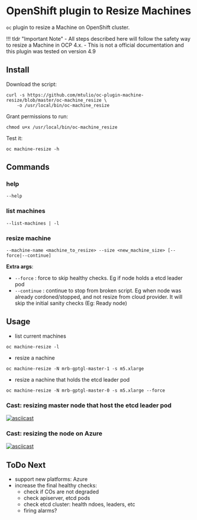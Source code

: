 # OpenShift plugin to Resize Machines

`oc` plugin to resize a Machine on OpenShift cluster.

!!! tldr "Important Note"
    - All steps described here will follow the safety way to resize a Machine in OCP 4.x.
    - This is not a official documentation and this plugin was tested on version 4.9

## Install

Download the script:

``` shell
curl -s https://github.com/mtulio/oc-plugin-machine-resize/blob/master/oc-machine_resize \
    -o /usr/local/bin/oc-machine_resize
```

Grant permissions to run:
``` shell
chmod u+x /usr/local/bin/oc-machine_resize
```

Test it:

``` shell
oc machine-resize -h
```

## Commands

### help

`--help`

### list machines

`--list-machines | -l`

### resize machine

`--machine-name <machine_to_resize> --size <new_machine_size> [--force|--continue]`

**Extra args**:

 - `--force` : force to skip healthy checks. Eg if node holds a etcd leader pod
 - `--continue` : continue to stop from broken script. Eg when node was already cordoned/stopped, and not resize from cloud provider. It will skip the initial sanity checks (Eg: Ready node)

## Usage

- list current machines

``` shell
oc machine-resize -l
```

- resize  a nachine

``` shell
oc machine-resize -N mrb-gptgl-master-1 -s m5.xlarge
```

- resize a nachine that holds the etcd leader pod

``` shell
oc machine-resize -N mrb-gptgl-master-0 -s m5.xlarge --force
```

### Cast: resizing master node that host the etcd leader pod


[![asciicast](https://asciinema.org/a/440747.svg)](https://asciinema.org/a/440747)


### Cast: resizing the node on Azure


[![asciicast](https://asciinema.org/a/443591.svg)](https://asciinema.org/a/443591)


## ToDo Next

- support new platforms: Azure
- increase the final healthy checks:
    - check if COs are not degraded
    - check apiserver, etcd pods
    - check etcd cluster: health ndoes, leaders, etc
    - firing alarms?

